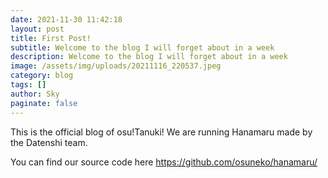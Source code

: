 ```yaml
---
date: 2021-11-30 11:42:18
layout: post
title: First Post!
subtitle: Welcome to the blog I will forget about in a week
description: Welcome to the blog I will forget about in a week
image: /assets/img/uploads/20211116_220537.jpeg
category: blog
tags: []
author: Sky
paginate: false
---
```

This is the official blog of osu!Tanuki! We are running Hanamaru made by the Datenshi team. 

You can find our source code here <https://github.com/osuneko/hanamaru/>